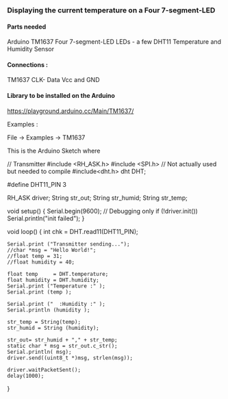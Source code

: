 ### Displaying the current temperature on a Four 7-segment-LED

#### Parts needed 

Arduino
TM1637 Four 7-segment-LED
LEDs - a few
DHT11 Temperature and Humidity Sensor


#### Connections :

TM1637
CLK- 
Data
Vcc and GND

#### Library to be installed on the Arduino

https://playground.arduino.cc/Main/TM1637/


Examples : 

File -> Examples -> TM1637



This is the Arduino Sketch  where


// Transmitter
#include <RH_ASK.h>
#include <SPI.h> // Not actually used but needed to compile
#include<dht.h>
dht DHT;

#define DHT11_PIN 3


RH_ASK driver;
String str_out;
String str_humid;
String str_temp;


void setup()
{
    Serial.begin(9600);    // Debugging only
     if (!driver.init())
         Serial.println("init failed");
}

void loop()
{
    int chk = DHT.read11(DHT11_PIN);


    Serial.print ("Transmitter sending...");
    //char *msg = "Hello World!";
    //float temp = 31;
    //float humidity = 40;
    
    float temp     = DHT.temperature;
    float humidity = DHT.humidity;
    Serial.print ("Temperature :" );
    Serial.print (temp );

    Serial.print ("  :Humidity :" );
    Serial.println (humidity );
    
    str_temp = String(temp);
    str_humid = String (humidity);
    
    str_out= str_humid + "," + str_temp;
    static char * msg = str_out.c_str();
    Serial.println( msg);
    driver.send((uint8_t *)msg, strlen(msg));
      
    driver.waitPacketSent();
    delay(1000);
}
